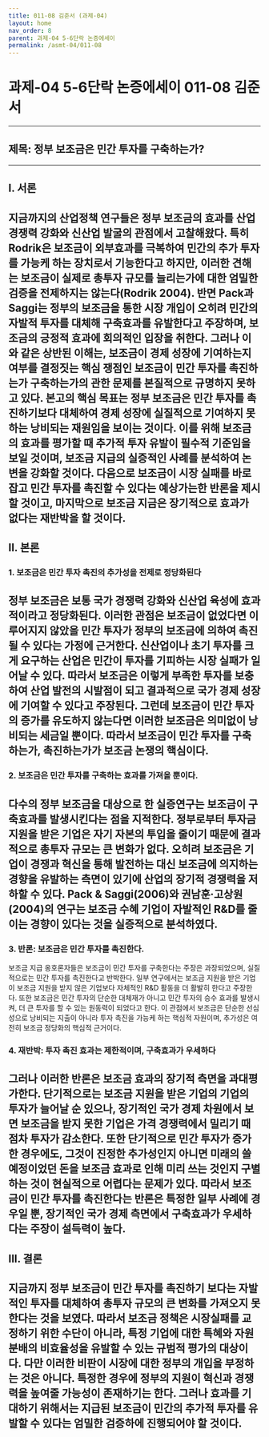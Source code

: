 ```yaml
---
title: 011-08 김준서 (과제-04)
layout: home
nav_order: 8
parent: 과제-04 5-6단락 논증에세이
permalink: /asmt-04/011-08
---
```


# 과제-04 5-6단락 논증에세이 011-08 김준서 

---

## 제목: 정부 보조금은 민간 투자를 구축하는가?

---

## I. 서론

지금까지의 산업정책 연구들은 정부 보조금의 효과를 산업 경쟁력 강화와 신산업 발굴의 관점에서 고찰해왔다.  특히 Rodrik은 보조금이 외부효과를 극복하여 민간의 추가 투자를 가능케 하는 장치로서 기능한다고 하지만, 이러한 견해는 보조금이 실제로 총투자 규모를 늘리는가에 대한 엄밀한 검증을 전제하지는 않는다(Rodrik 2004). 반면 Pack과 Saggi는 정부의 보조금을 통한 시장 개입이 오히려 민간의 자발적 투자를 대체해 구축효과를 유발한다고 주장하며, 보조금의 긍정적 효과에 회의적인 입장을 취한다. 그러나 이와 같은 상반된 이해는, 보조금이 경제 성장에 기여하는지 여부를 결정짓는 핵심 쟁점인 보조금이 민간 투자를 촉진하는가 구축하는가의 관한 문제를 본질적으로 규명하지 못하고 있다. 본고의 핵심 목표는 정부 보조금은 민간 투자를 촉진하기보다 대체하여 경제 성장에 실질적으로 기여하지 못하는 낭비되는 재원임을 보이는 것이다. 이를 위해 보조금의 효과를 평가할 때 추가적 투자 유발이 필수적 기준임을 보일 것이며, 보조금 지급의 실증적인 사례를 분석하여 논변을 강화할 것이다. 다음으로 보조금이 시장 실패를 바로 잡고 민간 투자를 촉진할 수 있다는 예상가는한 반론을 제시할 것이고, 마지막으로 보조금 지금은 장기적으로 효과가 없다는 재반박을 할 것이다. 
---

## II. 본론

### 1.  보조금은 민간 투자 촉진의 추가성을 전제로 정당화된다

정부 보조금은 보통 국가 경쟁력 강화와 신산업 육성에 효과적이라고 정당화된다. 이러한 관점은 보조금이 없었다면 이루어지지 않았을 민간 투자가 정부의 보조금에 의하여 촉진될 수 있다는 가정에 근거한다. 신산업이나 초기 투자를 크게 요구하는 산업은 민간이 투자를 기피하는 시장 실패가 일어날 수 있다. 따라서 보조금은 이렇게 부족한 투자를 보충하여 산업 발전의 시발점이 되고 결과적으로 국가 경제 성장에 기여할 수 있다고 주장된다. 그런데 보조금이 민간 투자의 증가를 유도하지 않는다면 이러한 보조금은 의미없이 낭비되는 세금일 뿐이다. 따라서 보조금이 민간 투자를 구축하는가, 촉진하는가가 보조금 논쟁의 핵심이다. 
---

### 2. 보조금은 민간 투자를 구축하는 효과를 가져올 뿐이다. 

다수의 정부 보조금을 대상으로 한 실증연구는 보조금이 구축효과를 발생시킨다는 점을 지적한다. 정부로부터 투자금 지원을 받은 기업은 자기 자본의 투입을 줄이기 때문에 결과적으로 총투자 규모는 큰 변화가 없다. 오히려 보조금은 기업이 경쟁과 혁신을 통해 발전하는 대신 보조금에 의지하는 경향을 유발하는 측면이 있기에 산업의 장기적 경쟁력을 저하할 수 있다. Pack & Saggi(2006)와 권남훈·고상원(2004)의 연구는 보조금 수혜 기업이 자발적인 R&D를 줄이는 경향이 있다는 것을 실증적으로 분석하였다. 
---

### 3. 반론: 보조금은 민간 투자를 촉진한다. 

보조금 지급 옹호론자들은 보조금이 민간 투자를 구축한다는 주장은 과장되었으며, 실질적으로는 민간 투자를 촉진한다고 반박한다. 일부 연구에서는 보조금 지원을 받은 기업이 보조금 지원을 받지 않은 기업보다 자체적인 R&D 활동을 더 활발히 한다고 주장한다. 또한 보조금은 민간 투자의 단순한 대체재가 아니고 민간 투자의 승수 효과를 발생시켜, 더 큰 투자를 할 수 있는 원동력이 되었다고 한다. 이 관점에서 보조금은 단순한 선심성으로 낭비되는 지출이 아니라 투자 촉진을 가능케 하는 핵심적 자원이며, 추가성은 여전히 보조금 정당화의 핵심적 근거이다. 

### 4. 재반박: 투자 촉진 효과는 제한적이며, 구축효과가 우세하다

그러나 이러한 반론은 보조금 효과의 장기적 측면을 과대평가한다. 단기적으로는 보조금 지원을 받은 기업의 기업의 투자가 늘어날 순 있으나, 장기적인 국가 경제 차원에서 보면 보조금을 받지 못한 기업은 가격 경쟁력에서 밀리기 때 점차 투자가 감소한다. 또한 단기적으로 민간 투자가 증가한 경우에도, 그것이 진정한 추가성인지 아니면 미래의 쓸 예정이었던 돈을 보조금 효과로 인해 미리 쓰는 것인지 구별하는 것이 현실적으로 어렵다는 문제가 있다. 따라서 보조금이 민간 투자를 촉진한다는 반론은 특정한 일부 사례에 경우일 뿐, 장기적인 국가 경제 측면에서 구축효과가 우세하다는 주장이 설득력이 높다. 
---

## III. 결론 

지금까지 정부 보조금이 민간 투자를 촉진하기 보다는 자발적인 투자를 대체하여 총투자 규모의 큰 변화를 가져오지 못한다는 것을 보였다. 따라서 보조금 정책은 시장실패를 교정하기 위한 수단이 아니라, 특정 기업에 대한 특혜와 자원 분배의 비효율성을 유발할 수 있는 규범적 평가의 대상이다. 다만 이러한 비판이 시장에 대한 정부의 개입을 부정하는 것은 아니다. 특정한 경우에 정부의 지원이 혁신과 경쟁력을 높여줄 가능성이 존재하기는 한다. 그러나 효과를 기대하기 위해서는 지급된 보조금이 민간의 추가적 투자를 유발할 수 있다는 엄밀한 검증하에 진행되어야 할 것이다. 
 ---
